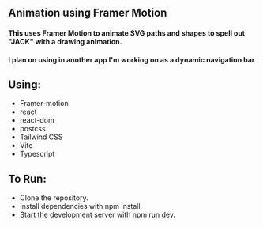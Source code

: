 
## Animation using Framer Motion

#### This uses Framer Motion to animate SVG paths and shapes to spell out "JACK" with a drawing animation.

#### I plan on using in another app I'm working on as a dynamic navigation bar


## Using:
- Framer-motion
- react
- react-dom
- postcss
- Tailwind CSS
- Vite
- Typescript


## To Run:
- Clone the repository.
- Install dependencies with npm install.
- Start the development server with npm run dev.